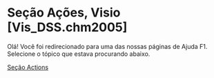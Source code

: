 
# Seção Ações, Visio [Vis_DSS.chm2005]

Olá! Você foi redirecionado para uma das nossas páginas de Ajuda F1. Selecione o tópico que estava procurando abaixo.

[Seção Actions](http://msdn.microsoft.com/library/d03b7fc8-8c94-16cd-1542-11c6a31ff769%28Office.15%29.aspx)
